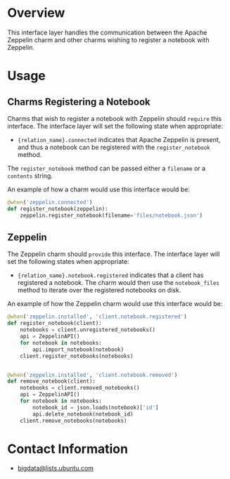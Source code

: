 # Overview

This interface layer handles the communication between the Apache Zeppelin
charm and other charms wishing to register a notebook with Zeppelin.


# Usage

## Charms Registering a Notebook

Charms that wish to register a notebook with Zeppelin should `require` this
interface.  The interface layer will set the following state when appropriate:

  * `{relation_name}.connected` indicates that Apache Zeppelin is present,
    and thus a notebook can be registered with the `register_notebook` method.

The `register_notebook` method can be passed either a `filename` or a `contents`
string.

An example of how a charm would use this interface would be:

```python
@when('zeppelin.connected')
def register_notebook(zeppelin):
    zeppelin.register_notebook(filename='files/notebook.json')
```


## Zeppelin

The Zeppelin charm should `provide` this interface.  The interface layer will
set the following states when appropriate:

  * `{relation_name}.notebook.registered` indicates that a client has
    registered a notebook.  The charm would then use the `notebook_files`
    method to iterate over the registered notebooks on disk.

An example of how the Zeppelin charm would use this interface would be:

```python
@when('zeppelin.installed', 'client.notebook.registered')
def register_notebook(client):
    notebooks = client.unregistered_notebooks()
    api = ZeppelinAPI()
    for notebook in notebooks:
        api.import_notebook(notebook)
    client.register_notebooks(notebooks)


@when('zeppelin.installed', 'client.notebook.removed')
def remove_notebook(client):
    notebooks = client.removed_notebooks()
    api = ZeppelinAPI()
    for notebook in notebooks:
        notebook_id = json.loads(notebook)['id']
        api.delete_notebook(notebook_id)
    client.remove_notebooks(notebooks)
```


# Contact Information

- <bigdata@lists.ubuntu.com>
